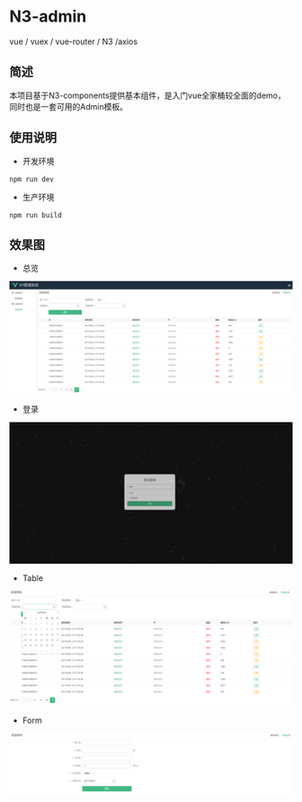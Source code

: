 # N3-admin

vue / vuex / vue-router / N3 /axios

简述
---

本项目基于N3-components提供基本组件，是入门vue全家桶较全面的demo，同时也是一套可用的Admin模板。


使用说明
---

+ 开发环境

```
npm run dev
```

+ 生产环境

```
npm run build
```

效果图
---

+ 总览

![总览](./screenshot/index.png)

+ 登录

![登录](./screenshot/login.png)

+ Table

![Table](./screenshot/table.png)

+ Form

![Form](./screenshot/form.png)

